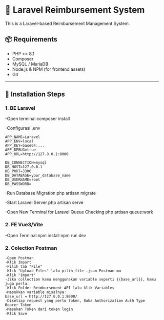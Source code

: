 <!-- @format -->

# 🚀 Laravel Reimbursement System

This is a Laravel-based Reimbursement Management System.

## 📦 Requirements

- PHP >= 8.1
- Composer
- MySQL / MariaDB
- Node.js & NPM (for frontend assets)
- Git

---

## 🔧 Installation Steps

### 1. BE Laravel

-Open terminal
composer install

-Configurasi .env

    APP_NAME=Laravel
    APP_ENV=local
    APP_KEY=base64:...
    APP_DEBUG=true
    APP_URL=http://127.0.0.1:8000

    DB_CONNECTION=mysql
    DB_HOST=127.0.0.1
    DB_PORT=3306
    DB_DATABASE=your_database_name
    DB_USERNAME=root
    DB_PASSWORD=

-Run Database Migration
php artisan migrate

-Start Laravel Server
php artisan serve

-Open New Terminal for Laravel Queue Checking
php artisan queue:work

### 2. FE Vue3/Vite

-Open Terminal
npm install
npm run dev

### 2. Colection Postman

    -Open Postman
    -Klik Import
    -Pilih tab "File"
    -Klik "Upload Files" lalu pilih file .json Postman-mu
    -Klik "Import"
    -Jika collection kamu menggunakan variable seperti {{base_url}}, kamu juga perlu:
    -Klik Folder Reimbursement API lalu klik Variables
    -Masukkan variable misalnya:
    base_url = http://127.0.0.1:8000/
    -Disetiap request yang perlu token, Buka Authorization Auth Type Bearer Token
    -Masukan Token dari token login
    -Klik Save
